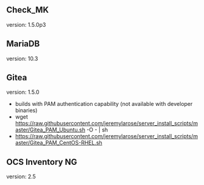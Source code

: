 ## Check_MK

version: 1.5.0p3

## MariaDB

version: 10.3

## Gitea

version: 1.5.0
* builds with PAM authentication capability (not available with developer binaries)
* wget https://raw.githubusercontent.com/jeremylarose/server_install_scripts/master/Gitea_PAM_Ubuntu.sh -O - | sh
* https://raw.githubusercontent.com/jeremylarose/server_install_scripts/master/Gitea_PAM_CentOS-RHEL.sh

## OCS Inventory NG

version: 2.5
